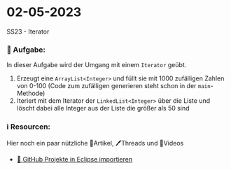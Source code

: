 # 02-05-2023
SS23 - Iterator

### 📝 Aufgabe:

In dieser Aufgabe wird der Umgang mit einem ```Iterator``` geübt.

1. Erzeugt eine ```ArrayList<Integer>``` und füllt sie mit 1000 zufälligen Zahlen von 0-100 (Code zum zufälligen generieren steht schon in der ```main```-Methode)
2. Iteriert mit dem Iterator der ```LinkedList<Integer>``` über die Liste und löscht dabei alle Integer aus der Liste die größer als 50 sind
 

  
  
### ℹ️ Resourcen:
Hier noch ein paar nützliche 📃Artikel, 🖊️Threads und 🎥Videos
- [ 🎥 GitHub Projekte in Eclipse importieren](https://drive.google.com/file/d/1IpwHADmwViEGQ7Pf4BgybUYpz7WBoMe5/view?usp=sharing)
